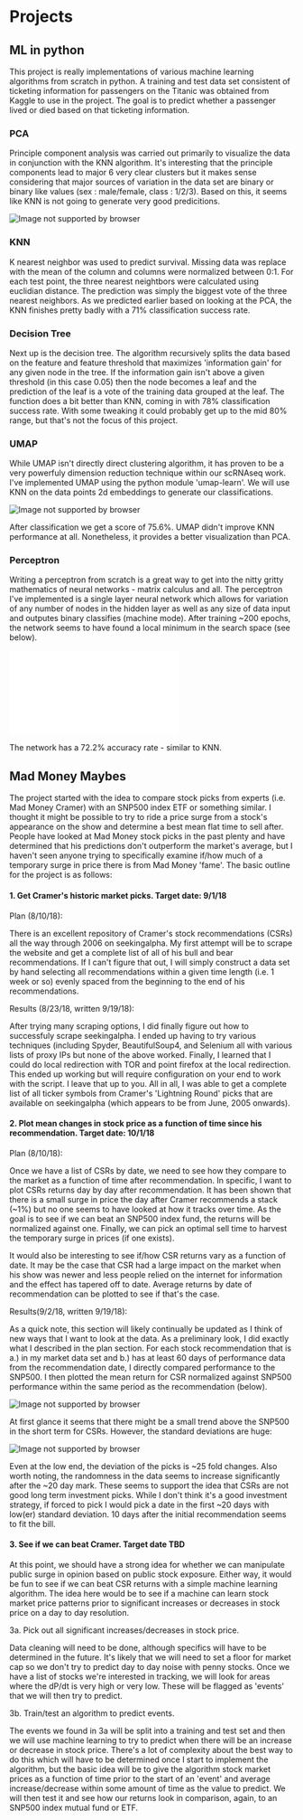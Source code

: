 # Projects

## ML in python

This project is really implementations of various machine learning algorithms from scratch in python. A training and test data set consistent of ticketing information for passengers on the Titanic was obtained from Kaggle to use in the project. The goal is to predict whether a passenger lived or died based on that ticketing information. 

### PCA

Principle component analysis was carried out primarily to visualize the data in conjunction with the KNN algorithm. It's interesting that the principle components lead to major 6 very clear clusters but it makes sense considering that major sources of variation in the data set are binary or binary like values (sex : male/female, class : 1/2/3). Based on this, it seems like KNN is not going to generate very good predicitions.

![Image not supported by browser](MLinPython/PCA/pcaMinCleaning.png)

### KNN

K nearest neighbor was used to predict survival. Missing data was replace with the mean of the column and columns were normalized between 0:1. For each test point, the three nearest neightbors were calculated using euclidian distance. The prediction was simply the biggest vote of the three nearest neighbors. As we predicted earlier based on looking at the PCA, the KNN finishes pretty badly with a 71% classification success rate.

### Decision Tree

Next up is the decision tree. The algorithm recursively splits the data based on the feature and feature threshold that maximizes 'information gain' for any given node in the tree. If the information gain isn't above a given threshold (in this case 0.05) then the node becomes a leaf and the prediction of the leaf is a vote of the training data grouped at the leaf. The function does a bit better than KNN, coming in with 78% classification success rate. With some tweaking it could probably get up to the mid 80% range, but that's not the focus of this project.

### UMAP

While UMAP isn't directly direct clustering algorithm, it has proven to be a very powerfuly dimension reduction technique within our scRNAseq work. I've implemented UMAP using the python module 'umap-learn'. We will use KNN on the data points 2d embeddings to generate our classifications. 

![Image not supported by browser](MLinPython/UMAP/umapMinCleaning.png)

After classification we get a score of 75.6%. UMAP didn't improve KNN performance at all. Nonetheless, it provides a better visualization than PCA.

### Perceptron

Writing a perceptron from scratch is a great way to get into the nitty gritty mathematics of neural networks - matrix calculus and all. The perceptron I've implemented is a single layer neural network which allows for variation of any number of nodes in the hidden layer as well as any size of data input and outputes binary classifies (machine mode). After training ~200 epochs, the network seems to have found a local minimum in the search space (see below). 

![Image not supported by browser](MLinPython/perceptron/Errors.pdf)

The network has a 72.2% accuracy rate - similar to KNN.

## Mad Money Maybes

The project started with the idea to compare stock picks from experts (i.e. Mad Money Cramer) with an SNP500 index ETF or something similar. I thought it might be possible to try to ride a price surge from a stock's appearance on the show and determine a best mean flat time to sell after. People have looked at Mad Money stock picks in the past plenty and have determined that his predictions don't outperform the market's average, but I haven't seen anyone trying to specifically examine if/how much of a temporary surge in price there is from Mad Money 'fame'. The basic outline for the project is as follows:

#### 1. Get Cramer's historic market picks. Target date: 9/1/18

Plan (8/10/18):

There is an excellent repository of Cramer's stock recommendations (CSRs) all the way through 2006 on seekingalpha. My first attempt will be to scrape the website and get a complete list of all of his bull and bear recommendations. If I can't figure that out, I will simply construct a data set by hand selecting all recommendations within a given time length (i.e. 1 week or so) evenly spaced from the beginning to the end of his recommendations.

Results (8/23/18, written 9/19/18):

After trying many scraping options, I did finally figure out how to successfuly scrape seekingalpha. I ended up having to try various techniques (including Spyder, BeautifulSoup4, and Selenium all with various lists of proxy IPs but none of the above worked. Finally, I learned that I could do local redirection with TOR and point firefox at the local redirection. This ended up working but will require configuration on your end to work with the script. I leave that up to you. All in all, I was able to get a complete list of all ticker symbols from Cramer's 'Lightning Round' picks that are available on seekingalpha (which appears to be from June, 2005 onwards).

#### 2. Plot mean changes in stock price as a function of time since his recommendation. Target date: 10/1/18

Plan (8/10/18):

Once we have a list of CSRs by date, we need to see how they compare to the market as a function of time after recommendation. In specific, I want to plot CSRs returns day by day after recommendation. It has been shown that there is a small surge in price the day after Cramer recommends a stack (~1%) but no one seems to have looked at how it tracks over time. As the goal is to see if we can beat an SNP500 index fund, the returns will be normalized against one. Finally, we can pick an optimal sell time to harvest the temporary surge in prices (if one exists).

It would also be interesting to see if/how CSR returns vary as a function of date. It may be the case that CSR had a large impact on the market when his show was newer and less people relied on the internet for information and the effect has tapered off to date. Average returns by date of recommendation can be plotted to see if that's the case.

Results(9/2/18, written 9/19/18):

As a quick note, this section will likely continually be updated as I think of new ways that I want to look at the data. As a preliminary look, I did exactly what I described in the plan section. For each stock recommendation that is a.) in my market data set and b.) has at least 60 days of performance data from the recommendation date, I directly compared performance to the SNP500. I then plotted the mean return for CSR normalized against SNP500 performance within the same period as the recommendation (below).

![Image not supported by browser](MadMoneyMaybes/csr_performance_by_day.png)

At first glance it seems that there might be a small trend above the SNP500 in the short term for CSRs. However, the standard deviations are huge:

![Image not supported by browser](MadMoneyMaybes/csr_performance_by_day_sd.png)

Even at the low end, the deviation of the picks is ~25 fold changes. Also worth noting, the randomness in the data seems to increase significantly after the ~20 day mark. These seems to support the idea that CSRs are not good long term investment picks. While I don't think it's a good investment strategy, if forced to pick I would pick a date in the first ~20 days with low(er) standard deviation. 10 days after the initial recommendation seems to fit the bill. 

#### 3. See if we can beat Cramer. Target date TBD

At this point, we should have a strong idea for whether we can manipulate public surge in opinion based on public stock exposure. Either way, it would be fun to see if we can beat CSR returns with a simple machine learning algorithm. The idea here would be to see if a machine can learn stock market price patterns prior to significant increases or decreases in stock price on a day to day resolution. 

3a. Pick out all significant increases/decreases in stock price.

Data cleaning will need to be done, although specifics will have to be determined in the future. It's likely that we will need to set a floor for market cap so we don't try to predict day to day noise with penny stocks. Once we have a list of stocks we're interested in tracking, we will look for areas where the dP/dt is very high or very low. These will be flagged as 'events' that we will then try to predict.

3b. Train/test an algorithm to predict events.

The events we found in 3a will be split into a training and test set and then we will use machine learning to try to predict when there will be an increase or decrease in stock price. There's a lot of complexity about the best way to do this which will have to be determined once I start to implement the algorithm, but the basic idea will be to give the algorithm stock market prices as a function of time prior to the start of an 'event' and average increase/decrease within some amount of time as the value to predict. We will then test it and see how our returns look in comparison, again, to an SNP500 index mutual fund or ETF. 
